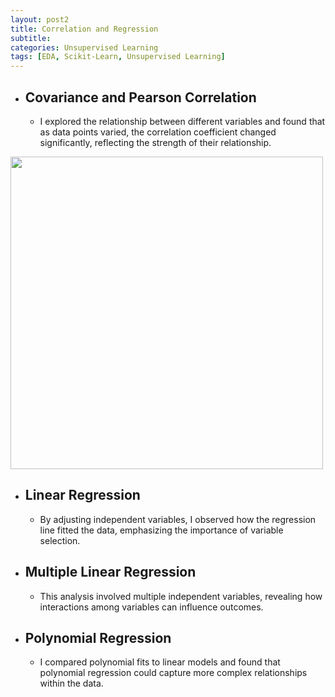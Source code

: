 ```yaml
---
layout: post2
title: Correlation and Regression
subtitle: 
categories: Unsupervised Learning
tags: [EDA, Scikit-Learn, Unsupervised Learning]
---
```


- ## Covariance and Pearson Correlation
    -  I explored the relationship between different variables and found that as data points varied, the correlation coefficient              changed significantly, reflecting the strength of their relationship.

<img src="https://rathin5082.github.io/assets/images/banners/Covariance.jpg" width="500"/>
 
      
- ## Linear Regression
    -  By adjusting independent variables, I observed how the regression line fitted the data, emphasizing the importance of                  variable selection.
 
      
- ## Multiple Linear Regression
    - This analysis involved multiple independent variables, revealing how interactions among variables can influence outcomes.

    
- ## Polynomial Regression
    - I compared polynomial fits to linear models and found that polynomial regression could capture more complex relationships              within the data.

